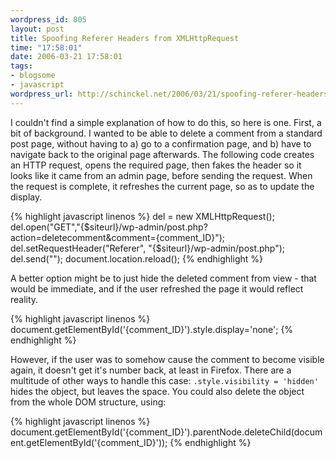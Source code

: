 ```yaml
--- 
wordpress_id: 805
layout: post
title: Spoofing Referer Headers from XMLHttpRequest
time: "17:58:01"
date: 2006-03-21 17:58:01
tags: 
- blogsome
- javascript
wordpress_url: http://schinckel.net/2006/03/21/spoofing-referer-headers-from-xmlhttprequest/
---
```

I couldn't find a simple explanation of how to do this, so here is one. First, a bit of background. I wanted to be able to delete a comment from a standard post page, without having to a) go to a confirmation page, and b) have to navigate back to the original page afterwards. The following code creates an HTTP request, opens the required page, then fakes the header so it looks like it came from an admin page, before sending the request. When the request is complete, it refreshes the current page, so as to update the display. 
    
{% highlight javascript linenos %}
    del = new XMLHttpRequest();
    del.open("GET","{$siteurl}/wp-admin/post.php?action=deletecomment&comment={comment_ID}");
    del.setRequestHeader("Referer", "{$siteurl}/wp-admin/post.php");
    del.send("");
    document.location.reload();
{% endhighlight %}

A better option might be to just hide the deleted comment from view - that would be immediate, and if the user refreshed the page it would reflect reality. 
    
{% highlight javascript linenos %}
    document.getElementById('{comment_ID}').style.display='none';
{% endhighlight %}

However, if the user was to somehow cause the comment to become visible again, it doesn't get it's number back, at least in Firefox. There are a multitude of other ways to handle this case: `.style.visibility = 'hidden'` hides the object, but leaves the space. You could also delete the object from the whole DOM structure, using: 
    
{% highlight javascript linenos %}
    document.getElementById('{comment_ID}').parentNode.deleteChild(document.getElementById('{comment_ID}'));
{% endhighlight %}

